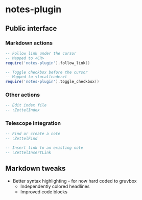 # notes-plugin
## Public interface
### Markdown actions
``` lua
-- Follow link under the cursor
-- Mapped to <CR>
require('notes-plugin').follow_link()

-- Toggle checkbox before the cursor
-- Mapped to <localleader>t
require('notes-plugin').toggle_checkbox()
```

### Other actions
``` lua
-- Edit index file
-- :ZettelIndex
```

### Telescope integration
``` lua
-- Find or create a note
-- :ZettelFind

-- Insert link to an existing note
-- :ZettelInsertLink
```

## Markdown tweaks
- Better syntax highlighting - for now hard coded to gruvbox
  + Independently colored headlines
  + Improved code blocks
